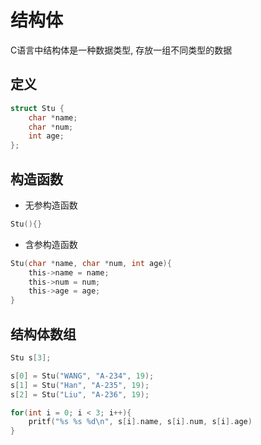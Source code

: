 <!--
 * @Description: 
 * @Version: 1.0
 * @Author: dmjcb
 * @Email:  
 * @Date: 2021-01-16 17:59:34
 * @LastEditors: dmjcb
 * @LastEditTime: 2024-07-07 01:57:02
-->

# 结构体

C语言中结构体是一种数据类型, 存放一组不同类型的数据

## 定义

```c++
struct Stu {
    char *name;
    char *num;
    int age;
};
```

## 构造函数

- 无参构造函数

```c
Stu(){}
```

- 含参构造函数

```c
Stu(char *name, char *num, int age){
    this->name = name;
    this->num = num;
    this->age = age;
}
```

## 结构体数组

```c++
Stu s[3];

s[0] = Stu("WANG", "A-234", 19);
s[1] = Stu("Han", "A-235", 19);
s[2] = Stu("Liu", "A-236", 19);

for(int i = 0; i < 3; i++){
    pritf("%s %s %d\n", s[i].name, s[i].num, s[i].age)
}
```
